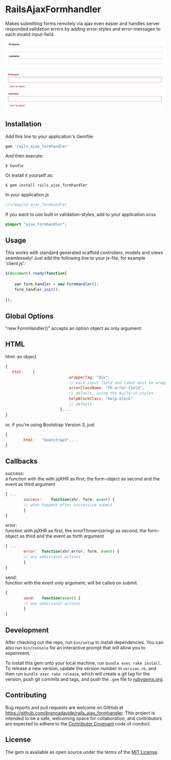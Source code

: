 # RailsAjaxFormhandler

Makes submitting forms remotely via ajax even easier and handles server responded validation errors by adding error-styles and error-messages to each invalid input-field.

![example1](https://raw.githubusercontent.com/brancadavide/rails_ajax_formhandler/master/input_validation_example1.png)



![example2](https://raw.githubusercontent.com/brancadavide/rails_ajax_formhandler/master/input_validation_example2.png)



## Installation

Add this line to your application's Gemfile:

```ruby
gem 'rails_ajax_formhandler'
```

And then execute:

    $ bundle

Or install it yourself as:

    $ gem install rails_ajax_formhandler

In your application.js 

```javascript
//=require ajax_formhandler
```

If you want to use built in validation-styles, add to your application.scss

```css
@import "ajax_formhandler";
```

## Usage

This works with standard generated scaffold controllers, models and views seamlessely!
Just add the following line to your js-file, for example 'client.js':

```javascript
$(document).ready(function{
	
	var form_handler = new FormHandler();
	form_handler.init();

});

```

## Global Options

"new FormHandler()" accepts an option object as only argument:


## HTML

html:
an object


```javascript
{
   html:	{ 
							wrapperTag: "div", 
							// each input field and label must be wrapped in order to apply the validation-error-markup
							errorClassName: "fh-error-field",
							// default, using the build-in styles
							helpBlockClass: "help-block" 
							// default
						},...
}
```
or, if you're using Bootstrap Version 3, just

```javascript
{
		html:	"bootstrap3",...
}
```

## Callbacks

success: 	 
a function with the with jqXHR as first, the form-object as second and the event as third argument


```javascript
{ ...
		success:	function(xhr, form, event) {
		// what happens after successive submit
		}
}
```


error:  
function with jqXHR as first, the errorThrown(string) as second, the form-object as third and the event as forth argument


```javascript
{ ...
		error:	function(xhr,error, form, event) {
		// any additional actions
		}
}
```

send:  
function with the event only argument, will be called on submit


```javascript
{		
		send:	function(event) {
		// any additional actions
		}
}
```




## Development

After checking out the repo, run `bin/setup` to install dependencies. You can also run `bin/console` for an interactive prompt that will allow you to experiment.

To install this gem onto your local machine, run `bundle exec rake install`. To release a new version, update the version number in `version.rb`, and then run `bundle exec rake release`, which will create a git tag for the version, push git commits and tags, and push the `.gem` file to [rubygems.org](https://rubygems.org).

## Contributing

Bug reports and pull requests are welcome on GitHub at https://github.com/brancadavide/rails_ajax_formhandler. This project is intended to be a safe, welcoming space for collaboration, and contributors are expected to adhere to the [Contributor Covenant](http://contributor-covenant.org) code of conduct.


## License

The gem is available as open source under the terms of the [MIT License](http://opensource.org/licenses/MIT).

